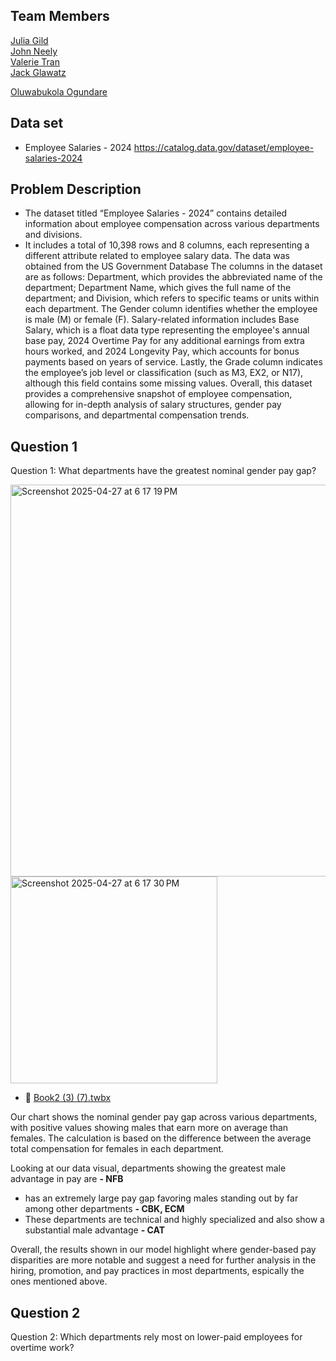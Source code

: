
## Team Members
[Julia Gild](https://github.com/JuliaGild)  
[John Neely](https://github.com/NeelyJohn)  
[Valerie Tran](https://github.com/vvt15)  
[Jack Glawatz](https://github.com/jackglawatz) 

[Oluwabukola Ogundare](https://github.com/RachaelOgundare)


## Data set
- Employee Salaries - 2024
https://catalog.data.gov/dataset/employee-salaries-2024

## Problem Description
- The dataset titled “Employee Salaries - 2024” contains detailed information about employee compensation across various departments and divisions.
-  It includes a total of 10,398 rows and 8 columns, each representing a different attribute related to employee salary data. The data was obtained from the US Government Database The columns in the dataset are as follows: Department, which provides the abbreviated name of the department; Department Name, which gives the full name of the department; and Division, which refers to specific teams or units within each department. The Gender column identifies whether the employee is male (M) or female (F). Salary-related information includes Base Salary, which is a float data type representing the employee's annual base pay, 2024 Overtime Pay for any additional earnings from extra hours worked, and 2024 Longevity Pay, which accounts for bonus payments based on years of service. Lastly, the Grade column indicates the employee’s job level or classification (such as M3, EX2, or N17), although this field contains some missing values. Overall, this dataset provides a comprehensive snapshot of employee compensation, allowing for in-depth analysis of salary structures, gender pay comparisons, and departmental compensation trends.



## Question 1
Question 1: What departments have the greatest nominal gender pay gap?

<img width="627" alt="Screenshot 2025-04-27 at 6 17 19 PM" src="https://github.com/user-attachments/assets/87ba99b3-8696-4083-b6c0-661f76d7f581" />

<img width="331" alt="Screenshot 2025-04-27 at 6 17 30 PM" src="https://github.com/user-attachments/assets/4ba93af7-875a-44be-8c5b-2c8183d5ffa7" />

- 📄 [Book2 (3) (7).twbx](./Book2%20(3)%20(7).twbx)



Our chart shows the nominal gender pay gap across various departments, with positive values showing males that earn more on average than females. The calculation is based on the difference between the average total compensation for females in each department.

Looking at our data visual, departments showing the greatest male advantage in pay are 
**- **NFB****
-   has an extremely large pay gap favoring males standing out by far among other       departments
**- CBK, ECM**
-   These departments are technical and highly specialized and also show a substantial male advantage
**- **CAT****

Overall, the results shown in our model highlight where gender-based pay disparities are more notable and suggest a need for further analysis in the hiring, promotion, and pay practices in most departments, espically the ones mentioned above.


  
## Question 2
Question 2: Which departments rely most on lower-paid employees for overtime work?



